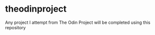 # theodinproject
Any project I attempt from The Odin Project will be completed using this repository
